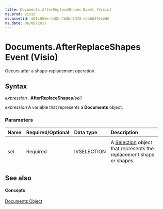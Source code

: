 ```yaml
---
title: Documents.AfterReplaceShapes Event (Visio)
ms.prod: visio
ms.assetid: e01c069e-440b-7b8b-8d7d-cdb664f6e2d6
ms.date: 06/08/2017
---
```



# Documents.AfterReplaceShapes Event (Visio)

Occurs after a shape-replacement operation.


## Syntax

 _expression_ . **AfterReplaceShapes**_(sel)_

 _expression_ A variable that represents a **Documents** object.


### Parameters



|**Name**|**Required/Optional**|**Data type**|**Description**|
|:-----|:-----|:-----|:-----|
|||||
| _sel_|Required|IVSELECTION|A [Selection](selection-object-visio.md) object that represents the replacement shape or shapes.|

## See also


#### Concepts


[Documents Object](documents-object-visio.md)


